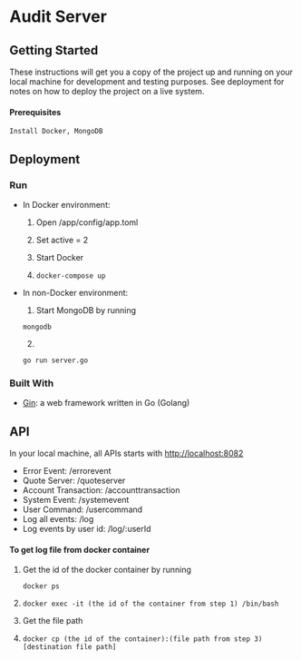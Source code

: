 # Audit Server

## Getting Started

These instructions will get you a copy of the project up and running on 
your local machine for development and testing purposes. See deployment 
for notes on how to deploy the project on a live system.

#### Prerequisites

```
Install Docker, MongoDB
```



## Deployment

### Run 

- In Docker environment:

  1.  Open /app/config/app.toml

  2.  Set active = 2

  3.  Start Docker

  4. ```
     docker-compose up
     ```

- In non-Docker environment:

  1.  Start MongoDB by running 

     ```
     mongodb
     ```

  2.  ​

     ```
     go run server.go
     ```

### Built With 

- [Gin](https://github.com/gin-gonic/gin): a web framework written in Go (Golang) 


## API

In your local machine, all APIs starts with [http://localhost:8082](http://localhost:8082)

- Error Event: /errorevent
- Quote Server: /quoteserver
- Account Transaction: /accounttransaction
- System Event:  /systemevent
- User Command: /usercommand
- Log all events: /log
- Log events by user id: /log/:userId

#### To get log file from docker container

1. Get the id of the docker container by  running 

   ```
   docker ps
   ```

2. ```
   docker exec -it (the id of the container from step 1) /bin/bash
   ```

3. Get the file path

4. ```
   docker cp (the id of the container):(file path from step 3) [destination file path]
   ```

   ​